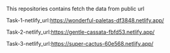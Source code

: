 This repositories contains fetch the data from public url

Task-1-netlify_url:https://wonderful-paletas-df3848.netlify.app/

Task-2-netlify_url:https://gentle-cassata-fbfd53.netlify.app/

Task-3-netlify_url:https://super-cactus-60e568.netlify.app/
